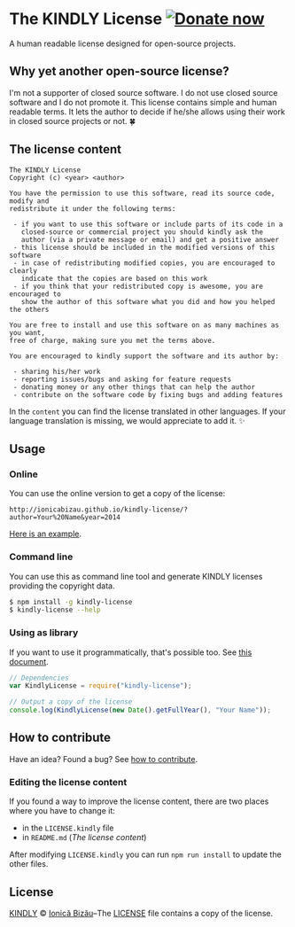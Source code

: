 # The KINDLY License [![Donate now][donate-now]][paypal-donations]
A human readable license designed for open-source projects.

## Why yet another open-source license?
I'm not a supporter of closed source software. I do not use closed source software
and I do not promote it. This license contains simple and human readable terms.
It lets the author to decide if he/she allows using their work in closed source
projects or not. :four_leaf_clover:

## The license content

```
The KINDLY License
Copyright (c) <year> <author>

You have the permission to use this software, read its source code, modify and
redistribute it under the following terms:

 - if you want to use this software or include parts of its code in a
   closed-source or commercial project you should kindly ask the
   author (via a private message or email) and get a positive answer
 - this license should be included in the modified versions of this software
 - in case of redistributing modified copies, you are encouraged to clearly
   indicate that the copies are based on this work
 - if you think that your redistributed copy is awesome, you are encouraged to
   show the author of this software what you did and how you helped the others

You are free to install and use this software on as many machines as you want,
free of charge, making sure you met the terms above.

You are encouraged to kindly support the software and its author by:

 - sharing his/her work
 - reporting issues/bugs and asking for feature requests
 - donating money or any other things that can help the author
 - contribute on the software code by fixing bugs and adding features
```

In the `content` you can find the license translated in other languages. If your
language translation is missing, we would appreciate to add it. :sparkles:

## Usage
### Online
You can use the online version to get a copy of the license:

```
http://ionicabizau.github.io/kindly-license/?author=Your%20Name&year=2014
```

[Here is an example](http://ionicabizau.github.io/kindly-license/?author=Ionic%C4%83%20Biz%C4%83u&year=2014).

### Command line
You can use this as command line tool and generate KINDLY licenses providing
the copyright data.

```sh
$ npm install -g kindly-license
$ kindly-license --help
```

### Using as library
If you want to use it programmatically, that's possible too. See [this document](/DOCUMENTATION.md).

```js
// Dependencies
var KindlyLicense = require("kindly-license");

// Output a copy of the license
console.log(KindlyLicense(new Date().getFullYear(), "Your Name"));
```

## How to contribute
Have an idea? Found a bug? See [how to contribute](/CONTRIBUTING.md).

### Editing the license content
If you found a way to improve the license content, there are two places where
you have to change it:

 - in the `LICENSE.kindly` file
 - in `README.md` (*The license content*)

After modifying `LICENSE.kindly` you can run `npm run install` to update the
other files.

## License
[KINDLY][license] © [Ionică Bizău][website]–The [LICENSE](/LICENSE) file contains
a copy of the license.

[donate-now]: http://i.imgur.com/jioicaN.png
[paypal-donations]: https://www.paypal.com/cgi-bin/webscr?cmd=_s-xclick&hosted_button_id=MG98D7NPFZ3MG
[license]: http://ionicabizau.github.io/kindly-license/?author=Ionic%C4%83%20Biz%C4%83u%20%3Cbizauionica@gmail.com%3E&year=2015
[website]: http://ionicabizau.net
